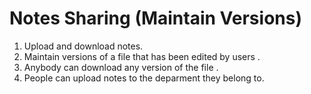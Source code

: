# Notes Sharing  (Maintain Versions)

1. Upload and download notes.
2. Maintain versions of a file that has been edited by users .
3. Anybody can download any version of the file .
4. People can upload notes to the deparment they belong to.

